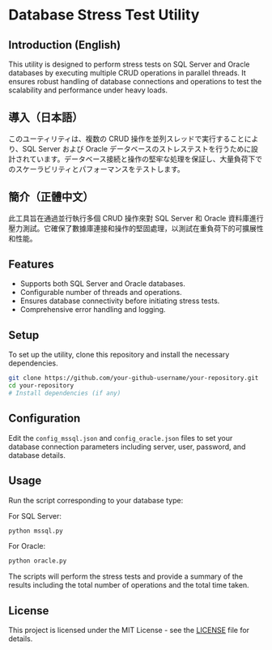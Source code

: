 # Database Stress Test Utility

## Introduction (English)

This utility is designed to perform stress tests on SQL Server and Oracle databases by executing multiple CRUD operations in parallel threads. It ensures robust handling of database connections and operations to test the scalability and performance under heavy loads.

## 導入（日本語）

このユーティリティは、複数の CRUD 操作を並列スレッドで実行することにより、SQL Server および Oracle データベースのストレステストを行うために設計されています。データベース接続と操作の堅牢な処理を保証し、大量負荷下でのスケーラビリティとパフォーマンスをテストします。

## 簡介（正體中文）

此工具旨在通過並行執行多個 CRUD 操作來對 SQL Server 和 Oracle 資料庫進行壓力測試。它確保了數據庫連接和操作的堅固處理，以測試在重負荷下的可擴展性和性能。

## Features

- Supports both SQL Server and Oracle databases.
- Configurable number of threads and operations.
- Ensures database connectivity before initiating stress tests.
- Comprehensive error handling and logging.

## Setup

To set up the utility, clone this repository and install the necessary dependencies.

```bash
git clone https://github.com/your-github-username/your-repository.git
cd your-repository
# Install dependencies (if any)
```

## Configuration

Edit the `config_mssql.json` and `config_oracle.json` files to set your database connection parameters including server, user, password, and database details.

## Usage

Run the script corresponding to your database type:

For SQL Server:

```bash
python mssql.py
```

For Oracle:

```bash
python oracle.py
```

The scripts will perform the stress tests and provide a summary of the results including the total number of operations and the total time taken.

## License

This project is licensed under the MIT License - see the [LICENSE](LICENSE) file for details.

